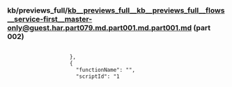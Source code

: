### kb/previews_full/kb__previews_full__kb__previews_full__flows__service-first__master-only@guest.har.part079.md.part001.md.part001.md (part 002)

```md

                    },
                    {
                      "functionName": "",
                      "scriptId": "1
```

```
